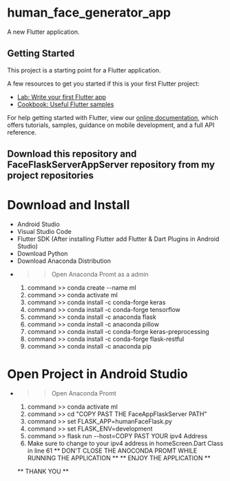 # human_face_generator_app

A new Flutter application.

## Getting Started

This project is a starting point for a Flutter application.

A few resources to get you started if this is your first Flutter project:

- [Lab: Write your first Flutter app](https://flutter.dev/docs/get-started/codelab)
- [Cookbook: Useful Flutter samples](https://flutter.dev/docs/cookbook)

For help getting started with Flutter, view our
[online documentation](https://flutter.dev/docs), which offers tutorials,
samples, guidance on mobile development, and a full API reference.

## Download this repository and FaceFlaskServerAppServer repository from my project repositories

# Download and Install
- Android Studio
- Visual Studio Code 
- Flutter SDK (After installing Flutter add Flutter & Dart Plugins in Android Studio)
- Download Python
- Download Anaconda Distribution
- >> Open Anaconda Promt as a admin
    1) command >> conda create --name ml
    2) command >> conda activate ml
    3) command >> conda install -c conda-forge keras
    4) command >> conda install -c conda-forge tensorflow
    5) command >> conda install -c anaconda flask
    6) command >> conda install -c anaconda pillow
    7) command >> conda install -c conda-forge keras-preprocessing
    8) command >> conda install -c conda-forge flask-restful
    9) command >> conda install -c anaconda pip

# Open Project in Android Studio
- >> Open Anaconda Promt
    1) command >> conda activate ml
    2) command >> cd "COPY PAST THE FaceAppFlaskServer PATH"
    3) command >> set FLASK_APP=humanFaceFlask.py
    4) command >> set FLASK_ENV=development
    5) command >> flask run --host=COPY PAST YOUR ipv4 Address
    6) Make sure to change to your ipv4 address in homeScreen.Dart Class in line 61
     ** DON'T CLOSE THE ANOCONDA PROMT WHILE RUNNING THE APPLICATION **
     ** ENJOY THE APPLICATION **
     
     ** THANK YOU **

